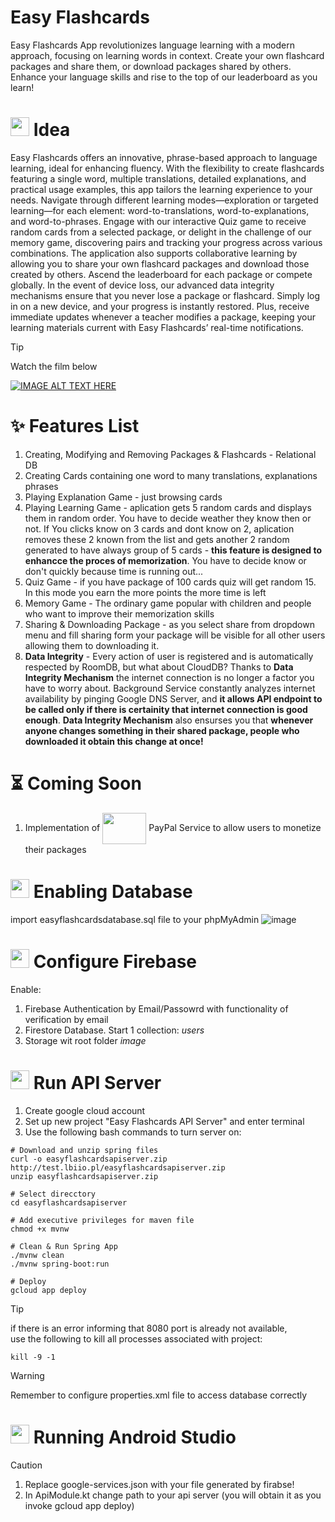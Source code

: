 # Easy Flashcards 
Easy Flashcards App revolutionizes language learning with a modern approach, focusing on learning words in context. Create your own flashcard packages and share them, or download packages shared by others. Enhance your language skills and rise to the top of our leaderboard as you learn!

# <img src="https://cdn-icons-png.flaticon.com/512/3430/3430793.png" width="30" height="30"> Idea
Easy Flashcards offers an innovative, phrase-based approach to language learning, ideal for enhancing fluency. With the flexibility to create flashcards featuring a single word, multiple translations, detailed explanations, and practical usage examples, this app tailors the learning experience to your needs. Navigate through different learning modes—exploration or targeted learning—for each element: word-to-translations, word-to-explanations, and word-to-phrases. Engage with our interactive Quiz game to receive random cards from a selected package, or delight in the challenge of our memory game, discovering pairs and tracking your progress across various combinations.
The application also supports collaborative learning by allowing you to share your own flashcard packages and download those created by others. Ascend the leaderboard for each package or compete globally. In the event of device loss, our advanced data integrity mechanisms ensure that you never lose a package or flashcard. Simply log in on a new device, and your progress is instantly restored. Plus, receive immediate updates whenever a teacher modifies a package, keeping your learning materials current with Easy Flashcards’ real-time notifications.

> [!TIP]
> Watch the film below

[![IMAGE ALT TEXT HERE](https://img.youtube.com/vi/61pNrGnnFuc/0.jpg)](https://www.youtube.com/watch?v=61pNrGnnFuc)

# :sparkles: Features List
1. Creating, Modifying and Removing Packages & Flashcards - Relational DB
2. Creating Cards containing one word to many translations, explanations phrases
3. Playing Explanation Game - just browsing cards
4. Playing Learning Game - aplication gets 5 random cards and displays them in random order. You have to decide weather they know then or not. If You clicks know on 3 cards and dont know on 2, aplication removes these 2 known from the list and gets another 2 random generated to have always group of 5 cards - **this feature is designed to enhancce the proces of memorization**. You have to decide know or don't quickly because time is running out...
5. Quiz Game - if you have package of 100 cards quiz will get random 15. In this mode you earn the more points the more time is left
6. Memory Game - The ordinary game popular with children and people who want to improve their memorization skills
7. Sharing & Downloading Package - as you select share from dropdown menu and fill sharing form your package will be visible for all other users allowing them to downloading it.
8. **Data Integrity** - Every action of user is registered and is automatically respected by RoomDB, but what about CloudDB? Thanks to **Data Integrity Mechanism** the internet connection is no longer a factor you have to worry about. Background Service constantly analyzes internet availability by pinging Google DNS Server, and **it allows API endpoint to be called only if there is certainity that internet connection is good enough**. **Data Integrity Mechanism** also ensurses you that **whenever anyone changes something in their shared package, people who downloaded it obtain this change at once!**


# :hourglass_flowing_sand: Coming Soon
1. Implementation of <img src="https://www.sensepass.com/wp-content/uploads/2023/06/paypal-payment-icon-editorial-logo-free-vector.jpeg" style="vertical-align: middle; width: 70px; height: 50px;"> PayPal Service to allow users to monetize their packages

# <img src="https://cdn-icons-png.flaticon.com/512/9243/9243391.png" width="30" height="30"> Enabling Database
import easyflashcardsdatabase.sql file to your phpMyAdmin
![image](https://github.com/user-attachments/assets/7e4dcbab-2053-4178-9309-e8bb373029f5)


# <img src="https://www.gstatic.com/devrel-devsite/prod/ve6d23e3d09b80ebb8aa912b18630ed278e1629b97aee6522ea53593a0024d951/firebase/images/touchicon-180.png" width="30" height="30"> Configure Firebase
Enable:
1. Firebase Authentication by Email/Passowrd with functionality of verification by email
2. Firestore Database. Start 1 collection: *users* 
3. Storage wit root folder *image*

# <img src="https://cdn-icons-png.flaticon.com/512/4380/4380600.png" width="30" height="30"> Run API Server
1. Create google cloud account
2. Set up new project "Easy Flashcards API Server" and enter terminal
3. Use the following bash commands to turn server on:
```
# Download and unzip spring files
curl -o easyflashcardsapiserver.zip http://test.lbiio.pl/easyflashcardsapiserver.zip
unzip easyflashcardsapiserver.zip

# Select direcctory
cd easyflashcardsapiserver

# Add executive privileges for maven file
chmod +x mvnw

# Clean & Run Spring App
./mvnw clean
./mvnw spring-boot:run

# Deploy
gcloud app deploy

```
> [!TIP]
> if there is an error informing that 8080 port is already not available,</br>
> use the following to kill all processes associated with project:
> 
> ```kill -9 -1```

> [!WARNING]
> Remember to configure properties.xml file to access database correctly
>
> 
# <img src="https://techcrunch.com/wp-content/uploads/2020/10/image9.png" width="30" height="30"> Running Android Studio
> [!CAUTION]
> 1. Replace google-services.json with your file generated by firabse!
> 2. In ApiModule.kt change path to your api server (you will obtain it as you invoke gcloud app deploy)

